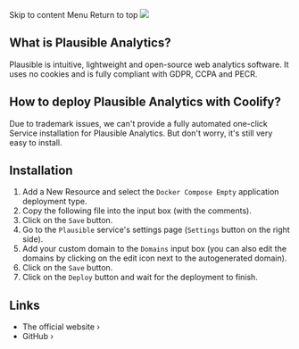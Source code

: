 Skip to content
Menu
Return to top
![](https://coolify.io/docs/images/services/plausible.svg)
## What is Plausible Analytics? ​
Plausible is intuitive, lightweight and open-source web analytics software. It uses no cookies and is fully compliant with GDPR, CCPA and PECR.
## How to deploy Plausible Analytics with Coolify? ​
Due to trademark issues, we can't provide a fully automated one-click Service installation for Plausible Analytics. But don't worry, it's still very easy to install.
## Installation ​
  1. Add a New Resource and select the `Docker Compose Empty` application deployment type.
  2. Copy the following file into the input box (with the comments).
  3. Click on the `Save` button.
  4. Go to the `Plausible` service's settings page (`Settings` button on the right side).
  5. Add your custom domain to the `Domains` input box (you can also edit the domains by clicking on the edit icon next to the autogenerated domain).
  6. Click on the `Save` button.
  7. Click on the `Deploy` button and wait for the deployment to finish.


## Links ​
  * The official website ›
  * GitHub ›


